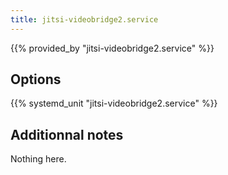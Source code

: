 ```yaml
---
title: jitsi-videobridge2.service
---
```


{{% provided_by "jitsi-videobridge2.service" %}}

## Options

{{% systemd_unit "jitsi-videobridge2.service" %}}

## Additionnal notes

Nothing here.